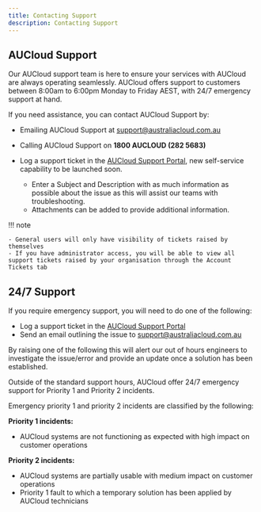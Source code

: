```yaml
---
title: Contacting Support
description: Contacting Support
---
```


## AUCloud Support

Our AUCloud support team is here to ensure your services with AUCloud are always operating seamlessly. AUCloud offers support to customers between 8:00am to 6:00pm Monday to Friday AEST, with 24/7 emergency support at hand.

If you need assistance, you can contact AUCloud Support by:

- Emailing AUCloud Support at [support@australiacloud.com.au](mailto:support@australiacloud.com.au)

- Calling AUCloud Support on **1800 AUCLOUD (282 5683)**

- Log a support ticket in the [AUCloud Support Portal](./aucloud_support_portal.md), new self-service capability to be launched soon.

  - Enter a Subject and Description with as much information as possible about the issue as this will assist our teams with troubleshooting.
  - Attachments can be added to provide additional information.

!!! note

	- General users will only have visibility of tickets raised by themselves
	- If you have administrator access, you will be able to view all support tickets raised by your organisation through the Account Tickets tab

## 24/7 Support

If you require emergency support, you will need to do one of the following:

- Log a support ticket in the [AUCloud Support Portal](./aucloud_support_portal.md)
- Send an email outlining the issue to [support@australiacloud.com.au](mailto:support@australiacloud.com.au)

By raising one of the following this will alert our out of hours engineers to investigate the issue/error and provide an update once a solution has been established.

Outside of the standard support hours, AUCloud offer 24/7 emergency support for Priority 1 and Priority 2 incidents.

Emergency priority 1 and priority 2 incidents are classified by the following:

**Priority 1 incidents:**

- AUCloud systems are not functioning as expected with high impact on customer operations

**Priority 2 incidents:**

- AUCloud systems are partially usable with medium impact on customer operations
- Priority 1 fault to which a temporary solution has been applied by AUCloud technicians

